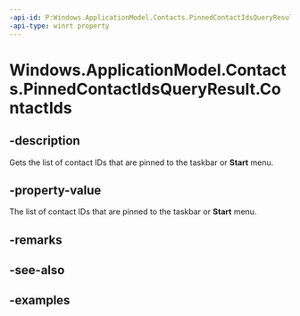 ```yaml
---
-api-id: P:Windows.ApplicationModel.Contacts.PinnedContactIdsQueryResult.ContactIds
-api-type: winrt property
---
```


<!-- Property syntax.
public IVector<string> ContactIds { get; }
-->

# Windows.ApplicationModel.Contacts.PinnedContactIdsQueryResult.ContactIds

## -description
Gets the list of contact IDs that are pinned to the taskbar or **Start** menu.

## -property-value
The list of contact IDs that are pinned to the taskbar or **Start** menu.

## -remarks

## -see-also

## -examples
